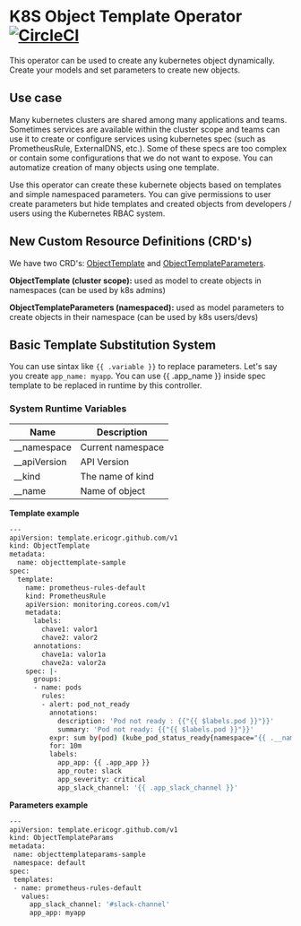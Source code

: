 # K8S Object Template Operator [![CircleCI](https://circleci.com/gh/ericogr/k8s-object-template-operator.svg?style=svg)](https://circleci.com/gh/ericogr/k8s-object-template-operator)
This operator can be used to create any kubernetes object dynamically. Create your models and set parameters to create new objects.

## Use case
Many kubernetes clusters are shared among many applications and teams. Sometimes services are available within the cluster scope and teams can use it to create or configure services using kubernetes spec (such as PrometheusRule, ExternalDNS, etc.). Some of these specs are too complex or contain some configurations that we do not want to expose. You can automatize creation of many objects using one template.

Use this operator can create these kubernete objects based on templates and simple namespaced parameters. You can give permissions to user create parameters but hide templates and created objects from developers / users using the Kubernetes RBAC system.

## New Custom Resource Definitions (CRD's)
We have two CRD's: [ObjectTemplate](config/crd/bases/template.ericogr.github.com_objecttemplates.yaml) and [ObjectTemplateParameters](config/crd/bases/template.ericogr.template.ericogr.github.com_objecttemplateparams.yaml).

**ObjectTemplate (cluster scope):** used as model to create objects in namespaces (can be used by k8s admins)

**ObjectTemplateParameters (namespaced):** used as model parameters to create objects in their namespace (can be used by k8s users/devs)

## Basic Template Substitution System
You can use sintax like ```{{ .variable }}``` to replace parameters. Let's say you create ```app_name: myapp```. You can use {{ .app_name }} inside spec template to be replaced in runtime by this controller.

### System Runtime Variables

|Name         |Description       |
|-------------|------------------|
|__namespace  |Current namespace |
|__apiVersion |API Version       |
|__kind       |The name of kind  |
|__name       |Name of object    |

**Template example**

```sh
---
apiVersion: template.ericogr.github.com/v1
kind: ObjectTemplate
metadata:
  name: objecttemplate-sample
spec:
  template:
    name: prometheus-rules-default
    kind: PrometheusRule
    apiVersion: monitoring.coreos.com/v1
    metadata:
      labels:
        chave1: valor1
        chave2: valor2
      annotations:
        chave1a: valor1a
        chave2a: valor2a
    spec: |-
      groups:
      - name: pods
        rules:
        - alert: pod_not_ready
          annotations:
            description: 'Pod not ready : {{"{{ $labels.pod }}"}}'
            summary: 'Pod not ready: {{"{{ $labels.pod }}"}}'
          expr: sum by(pod) (kube_pod_status_ready{namespace="{{ .__namespace }}"} == 0) != 0
          for: 10m
          labels:
            app_app: {{ .app_app }}
            app_route: slack
            app_severity: critical
            app_slack_channel: '{{ .app_slack_channel }}'

 ```

 **Parameters example**

 ```sh
 ---
apiVersion: template.ericogr.github.com/v1
kind: ObjectTemplateParams
metadata:
  name: objecttemplateparams-sample
  namespace: default
spec:
  templates:
  - name: prometheus-rules-default
    values:
      app_slack_channel: '#slack-channel'
      app_app: myapp
 ```
